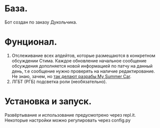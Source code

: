 # База.
Бот создан по заказу Дукольчика. 

# Фунционал.
1. Отслеживание всех апдейтов, которые размещаются в конкретном обсуждении Стима. Каждое обновление начальное сообщение обсуждения дополняется новой информацией по патчу на данный день, т.е сообщение нужно проверять на наличие редактирование. Не знаю, зачем, но [так делают разрабы My Summer Car](https://steamcommunity.com/app/516750/discussions/2/3069740688714545717/).
2. ЛГБТ (РГБ) подсветка роли (необязательно).

# Установка и запуск.
Развёртывание и использование предусмотрено через repl.it.
Некоторые настройки можно регулировать через config.py